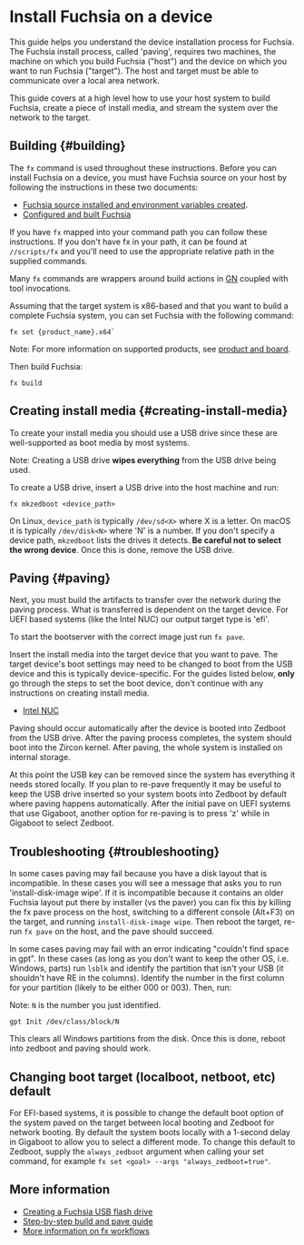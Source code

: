 # Install Fuchsia on a device

This guide helps you understand the device installation process for Fuchsia.
The Fuchsia install process, called 'paving', requires two machines, the machine
on which you build Fuchsia ("host") and the device on which you want to run
Fuchsia ("target"). The host and target must be able to communicate over a local
area network.

This guide covers at a high level how to use your host system
to build Fuchsia, create a piece of install media, and stream
the system over the network to the target.


## Building {#building}

The `fx` command is used throughout these instructions. Before you can
install Fuchsia on a device, you must have Fuchsia source on your host by
following the instructions in these two documents:

 * [Fuchsia source installed and environment variables created](/docs/get-started/get_fuchsia_source.md).
 * [Configured and built Fuchsia](/docs/get-started/build_fuchsia.md)

If you have `fx` mapped into your command path you can follow these instructions. If you
don't have fx in your path, it can be found at `//scripts/fx` and you'll need
to use the appropriate relative path in the supplied commands.

Many `fx` commands are wrappers around build actions in [GN](/docs/concepts/build_system/intro.md)
coupled with tool invocations.

Assuming that the target system is x86-based and that you want to build a
complete Fuchsia system, you can set Fuchsia with the following command:

```
fx set {product_name}.x64`
```

Note: For more information on supported products, see [product and board](/docs/concepts/build_system/boards_and_products.md).

Then build Fuchsia:

```
fx build
```

## Creating install media {#creating-install-media}

To create your install media you should use a USB drive since these are
well-supported as boot media by most systems.

Note: Creating a USB drive **wipes everything** from the USB drive being used.

To create a USB drive, insert a USB drive into the host machine and run:

```
fx mkzedboot <device_path>
```

On Linux, `device_path` is typically `/dev/sd<X>` where X is a letter. On macOS
it is typically `/dev/disk<N>` where 'N' is a number. If you don't specify a
device path, `mkzedboot` lists the drives it detects. **Be careful
not to select the wrong device**. Once this is done, remove the USB drive.

## Paving {#paving}

Next, you must build the artifacts to transfer over the network during the paving
process. What is transferred is dependent on the target device. For UEFI based
systems (like the Intel NUC) our output target type is 'efi'.

To start the bootserver with the correct image just run `fx pave`.

Insert the install media into the target device that you want to pave. The
target device's boot settings may need to be changed to boot from the USB device
and this is typically device-specific. For the guides listed below, **only** go
through the steps to set the boot device, don't continue with any instructions
on creating install media.

* [Intel NUC](/docs/development/hardware/intel_nuc.md)

Paving should occur automatically after the device is booted into Zedboot from
the USB drive. After the paving process completes, the system should boot into
the Zircon kernel. After paving, the whole system is installed on internal
storage.

At this point the USB key can be removed since the system has
everything it needs stored locally. If you plan to re-pave frequently it may be
useful to keep the USB drive inserted so your system boots into Zedboot by
default where paving happens automatically. After the initial pave on UEFI
systems that use Gigaboot, another option for re-paving is to press 'z' while in
Gigaboot to select Zedboot.


## Troubleshooting {#troubleshooting}

In some cases paving may fail because you have a disk layout that is
incompatible. In these cases you will see a message that asks you to run
'install-disk-image wipe'. If it is incompatible because it contains an older
Fuchsia layout put there by installer (vs the paver) you can fix this by killing
the fx pave process on the host, switching to a different console (Alt+F3) on
the target, and running `install-disk-image wipe`. Then reboot the target,
re-run `fx pave` on the host, and the pave should succeed.

In some cases paving may fail with an error indicating "couldn't find space in
gpt". In these cases (as long as you don't want to keep the other OS, i.e.
Windows, parts) run `lsblk` and identify the partition that isn't your USB (it
shouldn't have RE in the columns). Identify the number in the first column for
your partition (likely to be either 000 or 003). Then, run:

Note: `N` is the number you just identified.

```
gpt Init /dev/class/block/N
```

This clears all Windows partitions from the disk. Once this is done, reboot into
zedboot and paving should work.

## Changing boot target (localboot, netboot, etc) default

For EFI-based systems, it is possible to change the default boot option of the
system paved on the target between local booting and Zedboot for network
booting. By default the system boots locally with a 1-second delay in Gigaboot
to allow you to select a different mode. To change this default to Zedboot,
supply the `always_zedboot` argument when calling your set command, for example
`fx set <goal> --args "always_zedboot=true"`.

## More information

 * [Creating a Fuchsia USB flash drive](/docs/development/hardware/usb_setup.md)
 * [Step-by-step build and pave guide](/docs/development/build/build_and_pave_quickstart.md)
 * [More information on fx workflows](/docs/development/build/fx.md)
